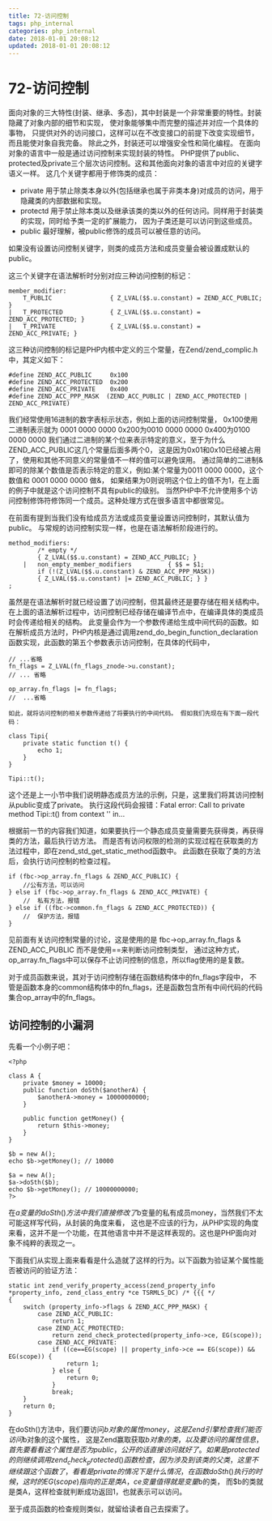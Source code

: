 ```yaml
---
title: 72-访问控制
tags: php_internal
categories: php_internal
date: 2018-01-01 20:08:12
updated: 2018-01-01 20:08:12
---
```


# 72-访问控制
面向对象的三大特性(封装、继承、多态)，其中封装是一个非常重要的特性。封装隐藏了对象内部的细节和实现， 使对象能够集中而完整的描述并对应一个具体的事物， 只提供对外的访问接口，这样可以在不改变接口的前提下改变实现细节，而且能使对象自我完备。 除此之外，封装还可以增强安全性和简化编程。 在面向对象的语言中一般是通过访问控制来实现封装的特性。 PHP提供了public、protected及private三个层次访问控制。这和其他面向对象的语言中对应的关键字语义一样。 这几个关键字都用于修饰类的成员：

- private 用于禁止除类本身以外(包括继承也属于非类本身)对成员的访问，用于隐藏类的内部数据和实现。
- protectd 用于禁止除本类以及继承该类的类以外的任何访问。同样用于封装类的实现，同时给予类一定的扩展能力， 因为子类还是可以访问到这些成员。
- public 最好理解，被public修饰的成员可以被任意的访问。

如果没有设置访问控制关键字，则类的成员方法和成员变量会被设置成默认的 public。

这三个关键字在语法解析时分别对应三种访问控制的标记：

    member_modifier:
        T_PUBLIC                { Z_LVAL($$.u.constant) = ZEND_ACC_PUBLIC; }
    |   T_PROTECTED             { Z_LVAL($$.u.constant) = ZEND_ACC_PROTECTED; }
    |   T_PRIVATE               { Z_LVAL($$.u.constant) = ZEND_ACC_PRIVATE; }

这三种访问控制的标记是PHP内核中定义的三个常量，在Zend/zend_complic.h中，其定义如下：

    #define ZEND_ACC_PUBLIC     0x100
    #define ZEND_ACC_PROTECTED  0x200
    #define ZEND_ACC_PRIVATE    0x400
    #define ZEND_ACC_PPP_MASK  (ZEND_ACC_PUBLIC | ZEND_ACC_PROTECTED | ZEND_ACC_PRIVATE)

我们经常使用16进制的数字表标示状态，例如上面的访问控制常量， 0x100使用二进制表示就为 0001 0000 0000 0x200为0010 0000 0000 0x400为0100 0000 0000 我们通过二进制的某个位来表示特定的意义，至于为什么ZEND_ACC_PUBLIC这几个常量后面多两个0， 这是因为0x01和0x10已经被占用了，使用和其他不同意义的常量值不一样的值可以避免误用。 通过简单的二进制&即可的除某个数值是否表示特定的意义，例如:某个常量为0011 0000 0000，这个数值和 0001 0000 0000 做&， 如果结果为0则说明这个位上的值不为1，在上面的例子中就是这个访问控制不具有public的级别。 当然PHP中不允许使用多个访问控制修饰符修饰同一个成员。这种处理方式在很多语言中都很常见。

在前面有提到当我们没有给成员方法或成员变量设置访问控制时，其默认值为public。 与常规的访问控制实现一样，也是在语法解析阶段进行的。

    method_modifiers:
            /* empty */
            { Z_LVAL($$.u.constant) = ZEND_ACC_PUBLIC; }
        |   non_empty_member_modifiers          { $$ = $1;  
            if (!(Z_LVAL($$.u.constant) & ZEND_ACC_PPP_MASK))
            { Z_LVAL($$.u.constant) |= ZEND_ACC_PUBLIC; } }
    ;

虽然是在语法解析时就已经设置了访问控制，但其最终还是要存储在相关结构中。 在上面的语法解析过程中，访问控制已经存储在编译节点中，在编译具体的类成员时会传递给相关的结构。 此变量会作为一个参数传递给生成中间代码的函数。如在解析成员方法时，PHP内核是通过调用zend_do_begin_function_declaration 函数实现，此函数的第五个参数表示访问控制，在具体的代码中，

    // ...省略
    fn_flags = Z_LVAL(fn_flags_znode->u.constant);
    // ... 省略

    op_array.fn_flags |= fn_flags;
    //  ...省略

    如此，就将访问控制的相关参数传递给了将要执行的中间代码。 假如我们先现在有下面一段代码：

    class Tipi{
        private static function t() {
            echo 1;
        }
    }

    Tipi::t();

这个还是上一小节中我们说明静态成员方法的示例，只是，这里我们将其访问控制从public变成了private。 执行这段代码会报错：Fatal error: Call to private method Tipi::t() from context '' in...

根据前一节的内容我们知道，如果要执行一个静态成员变量需要先获得类，再获得类的方法，最后执行访方法。 而是否有访问权限的检测的实现过程在获取类的方法过程中，即在zend_std_get_static_method函数中。 此函数在获取了类的方法后，会执行访问控制的检查过程。

    if (fbc->op_array.fn_flags & ZEND_ACC_PUBLIC) {
        //公有方法，可以访问
    } else if (fbc->op_array.fn_flags & ZEND_ACC_PRIVATE) {
        //  私有方法，报错
    } else if ((fbc->common.fn_flags & ZEND_ACC_PROTECTED)) {
        //  保护方法，报错
    }

见前面有关访问控制常量的讨论，这是使用的是 fbc->op_array.fn_flags & ZEND_ACC_PUBLIC 而不是使用==来判断访问控制类型， 通过这种方式，op_array.fn_flags中可以保存不止访问控制的信息，所以flag使用的是复数。

对于成员函数来说，其对于访问控制存储在函数结构体中的fn_flags字段中， 不管是函数本身的common结构体中的fn_flags，还是函数包含所有中间代码的代码集合op_array中的fn_flags。
## 访问控制的小漏洞

先看一个小例子吧：

    <?php

    class A {
        private $money = 10000;
        public function doSth($anotherA) {
            $anotherA->money = 10000000000;
        }

        public function getMoney() {
            return $this->money;    
        }
    }

    $b = new A();
    echo $b->getMoney(); // 10000

    $a = new A();
    $a->doSth($b);
    echo $b->getMoney(); // 10000000000;
    ?>

在$a变量的doSth()方法中我们直接修改了$b变量的私有成员money，当然我们不太可能这样写代码，从封装的角度来看， 这也是不应该的行为，从PHP实现的角度来看，这并不是一个功能，在其他语言中并不是这样表现的。这也是PHP面向对象不纯粹的表现之一。

下面我们从实现上面来看看是什么造就了这样的行为。以下函数为验证某个属性能否被访问的验证方法：

    static int zend_verify_property_access(zend_property_info *property_info, zend_class_entry *ce TSRMLS_DC) /* {{{ */
    {
        switch (property_info->flags & ZEND_ACC_PPP_MASK) {
            case ZEND_ACC_PUBLIC:
                return 1;
            case ZEND_ACC_PROTECTED:
                return zend_check_protected(property_info->ce, EG(scope));
            case ZEND_ACC_PRIVATE:
                if ((ce==EG(scope) || property_info->ce == EG(scope)) && EG(scope)) {
                    return 1;
                } else {
                    return 0;
                }
                break;
        }
        return 0;
    }

在doSth()方法中，我们要访问$b对象的属性money，这是Zend引擎检查我们能否访问$b对象的这个属性， 这是Zend赢取获取$b对象的类，以及要访问的属性信息，首先要看看这个属性是否为public，公开的话直接访问就好了。 如果是protected的则继续调用zend_check_protected()函数检查，因为涉及到该类的父类，这里不继续跟这个函数了， 看看是private的情况下是什么情况，在函数doSth()执行的时候，这时的EG(scope)指向的正是类A，ce变量值得就是变量$b的类， 而$b的类就是类A，这样检查就判断成功返回1，也就表示可以访问。

至于成员函数的检查规则类似，就留给读者自己去探索了。
